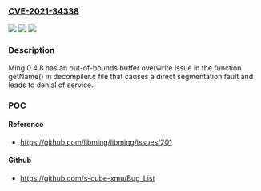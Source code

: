 ### [CVE-2021-34338](https://cve.mitre.org/cgi-bin/cvename.cgi?name=CVE-2021-34338)
![](https://img.shields.io/static/v1?label=Product&message=ming&color=blue)
![](https://img.shields.io/static/v1?label=Version&message=n%2Fa&color=blue)
![](https://img.shields.io/static/v1?label=Vulnerability&message=(CWE-125%7CCWE-787)&color=brighgreen)

### Description

Ming 0.4.8 has an out-of-bounds buffer overwrite issue in the function getName() in decompiler.c file that causes a direct segmentation fault and leads to denial of service.

### POC

#### Reference
- https://github.com/libming/libming/issues/201

#### Github
- https://github.com/s-cube-xmu/Bug_List

